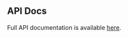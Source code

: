 ## API Docs

Full API documentation is available [here](https://cordra.org/documentation/cordra-client-js-typedoc/index.html).
